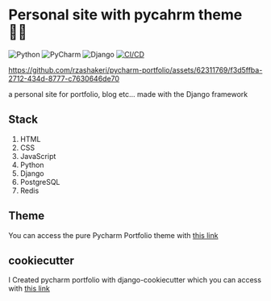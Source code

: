 # Personal site with pycahrm theme 🧑‍💻

![Python](https://img.shields.io/badge/python-3670A0?style=for-the-badge&logo=python&logoColor=ffdd54)
![PyCharm](https://img.shields.io/badge/pycharm-143?style=for-the-badge&logo=pycharm&logoColor=black&color=black&labelColor=green)
![Django](https://img.shields.io/badge/django-%23092E20.svg?style=for-the-badge&logo=django&logoColor=white)
[![CI/CD](https://github.com/rzashakeri/personal-site/actions/workflows/ci-cd.yml/badge.svg)](https://github.com/rzashakeri/personal-site/actions/workflows/ci-cd.yml)

https://github.com/rzashakeri/pycharm-portfolio/assets/62311769/f3d5ffba-2712-434d-8777-c7630646de70

a personal site for portfolio, blog etc... made with the Django framework

## Stack

1. HTML
2. CSS
3. JavaScript
4. Python
5. Django
6. PostgreSQL
7. Redis

## Theme

You can access the pure Pycharm Portfolio theme with [this link](https://github.com/rzashakeri/pycharm-portfolio-theme)

## cookiecutter

I Created pycharm portfolio with django-cookiecutter which you can
access with [this link](https://github.com/rzashakeri/pycharm-portfolio-cookiecutter)
